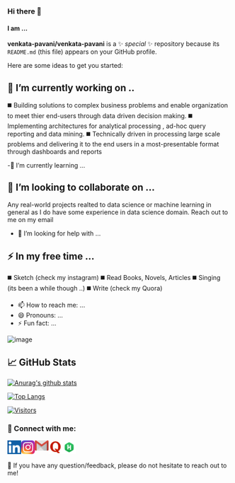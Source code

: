 ### Hi there 👋
#### I am ...


**venkata-pavani/venkata-pavani** is a ✨ _special_ ✨ repository because its `README.md` (this file) appears on your GitHub profile.

Here are some ideas to get you started:

## 🔭 I’m currently working on ..

◼️ Building solutions to complex business problems and enable organization to meet thier end-users through data driven decision making.
◼️ Implementing architectures for analytical processing , ad-hoc query reporting and data mining.
◼️ Technically driven in processing large scale problems and delivering it to the end users in a most-presentable format through dashboards and reports 

-🌱 I’m currently learning ...
## 👯 I’m looking to collaborate on ...

Any real-world projects realted to data science or machine learning in general as I do have some experience in data science domain. Reach out to me on my email

- 🤔 I’m looking for help with ...
## ⚡ In my free time ...
◼️ Sketch (check my instagram)
◼️ Read Books, Novels, Articles
◼️ Singing (its been a while though ..)
◼️ Write (check my Quora)
 
- 📫 How to reach me: ...
- 😄 Pronouns: ...
- ⚡ Fun fact: ...

![image](https://user-images.githubusercontent.com/12963112/137175451-ae3ac72b-7eee-4132-ae15-514b2410c8b2.png)

## 📈 GitHub Stats 

[![Anurag's github stats](https://github-readme-stats.vercel.app/api?username=venkata-pavani)](https://github.com/venkata-pavani)

[![Top Langs](https://github-readme-stats.vercel.app/api/top-langs/?username=venkata-pavani&layout=compact)](https://github.com/venkata-pavani)

[![Visitors](https://visitor-badge.glitch.me/badge?page_id=venkata-pavani.venkata-pavani)](https://github.com/venkata-pavani/)


### 🤝 Connect with me:

<a href="https://www.linkedin.com/in/pavani-nrusimhadevara/"><img align="left" src="linkedin.png" alt="Pavani | LinkedIn" width="31px"/></a>
<a href="https://www.instagram.com/my_sketches26/"><img align="left" src="insta.png" alt="Pavani | Instagram" width="31px"/></a>
<a href="mailto:venkatapavani2017@gmail.com"><img align="left" src="gmail.png" alt="Pavani | Gmail" width="31px"/></a>
<a href="https://www.quora.com/profile/Pavani-N-40"><img align="left" src="quora.png" alt="Pavani | Quora" width="31px"/></a>
<a href="https://www.hackerrank.com/venkatapavani201"><img align="left" src="hckerrank.png" alt="Pavani | HackerRank" width="31px"/></a>

</br> </br>


💬 If you have any question/feedback, please do not hesitate to reach out to me!
